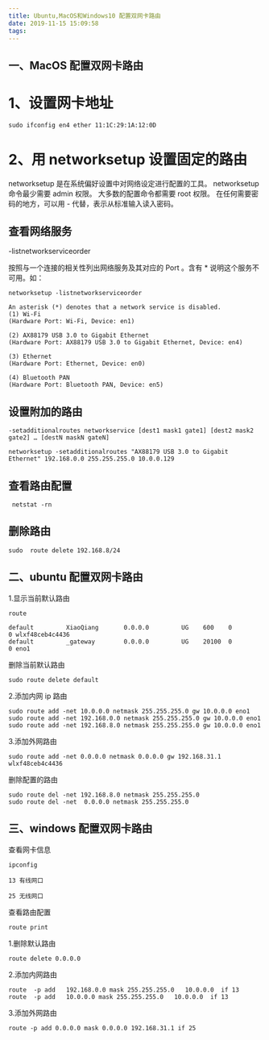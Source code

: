 ```yaml
---
title: Ubuntu,MacOS和Windows10 配置双网卡路由
date: 2019-11-15 15:09:58
tags:
---
```


## 一、MacOS 配置双网卡路由

# 1、设置网卡地址

```
sudo ifconfig en4 ether 11:1C:29:1A:12:0D

```

# 2、用 networksetup 设置固定的路由

networksetup 是在系统偏好设置中对网络设定进行配置的工具。 networksetup 命令最少需要 admin 权限。 大多数的配置命令都需要 root 权限。
在任何需要密码的地方，可以用 - 代替，表示从标准输入读入密码。

## 查看网络服务

-listnetworkserviceorder

按照与一个连接的相关性列出网络服务及其对应的 Port 。含有 \* 说明这个服务不可用。如：

```
networksetup -listnetworkserviceorder

An asterisk (*) denotes that a network service is disabled.
(1) Wi-Fi
(Hardware Port: Wi-Fi, Device: en1)

(2) AX88179 USB 3.0 to Gigabit Ethernet
(Hardware Port: AX88179 USB 3.0 to Gigabit Ethernet, Device: en4)

(3) Ethernet
(Hardware Port: Ethernet, Device: en0)

(4) Bluetooth PAN
(Hardware Port: Bluetooth PAN, Device: en5)

```

## 设置附加的路由

```
-setadditionalroutes networkservice [dest1 mask1 gate1] [dest2 mask2 gate2] … [destN maskN gateN]

```

```
networksetup -setadditionalroutes "AX88179 USB 3.0 to Gigabit Ethernet" 192.168.0.0 255.255.255.0 10.0.0.129 
```

## 查看路由配置

```
 netstat -rn

```

## 删除路由

```
sudo  route delete 192.168.8/24

```

## 二、ubuntu 配置双网卡路由

1.显示当前默认路由

```
route

default         XiaoQiang       0.0.0.0         UG    600    0        0 wlxf48ceb4c4436
default         _gateway        0.0.0.0         UG    20100  0        0 eno1

```

删除当前默认路由

```
sudo route delete default

```

2.添加内网 ip 路由

```
sudo route add -net 10.0.0.0 netmask 255.255.255.0 gw 10.0.0.0 eno1
sudo route add -net 192.168.0.0 netmask 255.255.255.0 gw 10.0.0.0 eno1
sudo route add -net 192.168.8.0 netmask 255.255.255.0 gw 10.0.0.0 eno1
```

3.添加外网路由

```
sudo route add -net 0.0.0.0 netmask 0.0.0.0 gw 192.168.31.1 wlxf48ceb4c4436
```

删除配置的路由

```
sudo route del -net 192.168.8.0 netmask 255.255.255.0
sudo route del -net  0.0.0.0 netmask 255.255.255.0
```

## 三、windows 配置双网卡路由

查看网卡信息

```
ipconfig

13 有线网口

25 无线网口

```

查看路由配置

```
route print
```

1.删除默认路由

```
route delete 0.0.0.0
```

2.添加内网路由

```
route  -p add   192.168.0.0 mask 255.255.255.0   10.0.0.0  if 13
route  -p add   10.0.0.0 mask 255.255.255.0   10.0.0.0  if 13

```

3.添加外网路由

```
route -p add 0.0.0.0 mask 0.0.0.0 192.168.31.1 if 25

```

